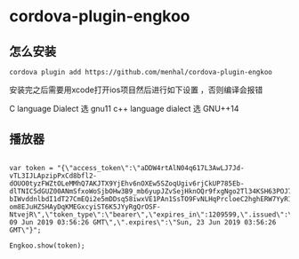 # cordova-plugin-engkoo


## 怎么安装

~~~
cordova plugin add https://github.com/menhal/cordova-plugin-engkoo
~~~

安装完之后需要用xcode打开ios项目然后进行如下设置 ，否则编译会报错

C language Dialect 选 gnu11
c++ language dialect 选 GNU++14

## 播放器

~~~ language=javascript

var token = "{\"access_token\":\"aDDW4rtAlN04q617L3AwLJ7Jd-vTL3IJLApzipPxCd8bfl2-dOUO0tyzFWZtOLeMMhQ7AKJTX9YjEhv6nOXEw5SZoqUgiv6rjCkUP785Eb-dlTNIC5dGUZ00ANmSfxoWoSjbOHw3B9_mb6yupJZvSejHknOQr9fxgNgo2Tl34KSH63POJ7J4qWPnk9DZRKV-bIWvddnlbdI1dT27CmEQi2e5mDDsq58iwxVE1PAn1SsTO9FvNLHqPrcloeC2hghERW7YyR1DNVSkxqSt8le5adVqgoE7xAl0KQYxcu4Kn8Fa9dWOuPTk37d1h2g27Y6EZVyyXcQWUCTcoLPFqnwgdqcsymAV7owYx0vqHCMdUmT3RRESuS9z7sqDlHXZ1gX0aBLjcuUhUJZVTMOMGiN-om8EJuHZSHAyDqKMEGxcyiST6K5JYyRgQrOSF-NtvejR\",\"token_type\":\"bearer\",\"expires_in\":1209599,\".issued\":\"Sun, 09 Jun 2019 03:56:26 GMT\",\".expires\":\"Sun, 23 Jun 2019 03:56:26 GMT\"}";

Engkoo.show(token);

~~~
